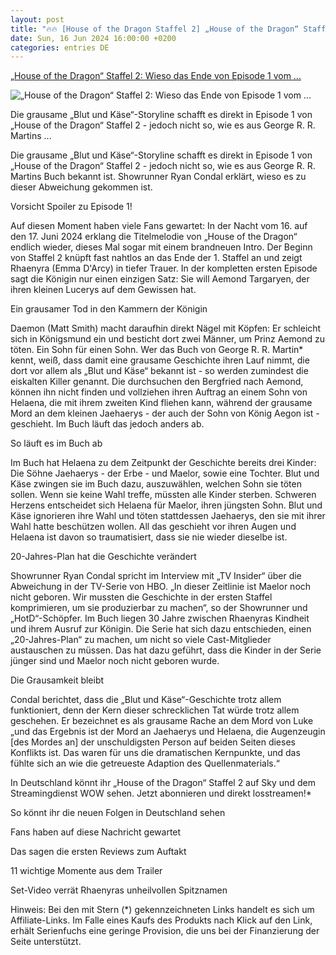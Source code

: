 ```yaml
---
layout: post
title: "🔥🔥 [House of the Dragon Staffel 2] „House of the Dragon“ Staffel 2: Wieso das Ende von Episode 1 vom ..."
date: Sun, 16 Jun 2024 16:00:00 +0200
categories: entries DE
---
```

[„House of the Dragon“ Staffel 2: Wieso das Ende von Episode 1 vom ...](https://serienfuchs.de/c-international/wieso-das-ende-von-episode-1-vom-buch-abweicht_a31702)

![„House of the Dragon“ Staffel 2: Wieso das Ende von Episode 1 vom ...](https://media04.serienfuchs.de/article/2024/06/17/6/50596_XXL.jpg)

Die grausame „Blut und Käse“-Storyline schafft es direkt in Episode 1 von „House of the Dragon“ Staffel 2 - jedoch nicht so, wie es aus George R. R. Martins ...

Die grausame „Blut und Käse“-Storyline schafft es direkt in Episode 1 von „House of the Dragon“ Staffel 2 - jedoch nicht so, wie es aus George R. R. Martins Buch bekannt ist. Showrunner Ryan Condal erklärt, wieso es zu dieser Abweichung gekommen ist.

Vorsicht Spoiler zu Episode 1!

Auf diesen Moment haben viele Fans gewartet: In der Nacht vom 16. auf den 17. Juni 2024 erklang die Titelmelodie von „House of the Dragon“ endlich wieder, dieses Mal sogar mit einem brandneuen Intro. Der Beginn von Staffel 2 knüpft fast nahtlos an das Ende der 1. Staffel an und zeigt Rhaenyra (Emma D'Arcy) in tiefer Trauer. In der kompletten ersten Episode sagt die Königin nur einen einzigen Satz: Sie will Aemond Targaryen, der ihren kleinen Lucerys auf dem Gewissen hat.

Ein grausamer Tod in den Kammern der Königin

Daemon (Matt Smith) macht daraufhin direkt Nägel mit Köpfen: Er schleicht sich in Königsmund ein und besticht dort zwei Männer, um Prinz Aemond zu töten. Ein Sohn für einen Sohn. Wer das Buch von George R. R. Martin* kennt, weiß, dass damit eine grausame Geschichte ihren Lauf nimmt, die dort vor allem als „Blut und Käse“ bekannt ist - so werden zumindest die eiskalten Killer genannt. Die durchsuchen den Bergfried nach Aemond, können ihn nicht finden und vollziehen ihren Auftrag an einem Sohn von Helaena, die mit ihrem zweiten Kind fliehen kann, während der grausame Mord an dem kleinen Jaehaerys - der auch der Sohn von König Aegon ist - geschieht. Im Buch läuft das jedoch anders ab.

So läuft es im Buch ab

Im Buch hat Helaena zu dem Zeitpunkt der Geschichte bereits drei Kinder: Die Söhne Jaehaerys - der Erbe - und Maelor, sowie eine Tochter. Blut und Käse zwingen sie im Buch dazu, auszuwählen, welchen Sohn sie töten sollen. Wenn sie keine Wahl treffe, müssten alle Kinder sterben. Schweren Herzens entscheidet sich Helaena für Maelor, ihren jüngsten Sohn. Blut und Käse ignorieren ihre Wahl und töten stattdessen Jaehaerys, den sie mit ihrer Wahl hatte beschützen wollen. All das geschieht vor ihren Augen und Helaena ist davon so traumatisiert, dass sie nie wieder dieselbe ist.

20-Jahres-Plan hat die Geschichte verändert

Showrunner Ryan Condal spricht im Interview mit „TV Insider“ über die Abweichung in der TV-Serie von HBO. „In dieser Zeitlinie ist Maelor noch nicht geboren. Wir mussten die Geschichte in der ersten Staffel komprimieren, um sie produzierbar zu machen“, so der Showrunner und „HotD“-Schöpfer. Im Buch liegen 30 Jahre zwischen Rhaenyras Kindheit und ihrem Ausruf zur Königin. Die Serie hat sich dazu entschieden, einen „20-Jahres-Plan“ zu machen, um nicht so viele Cast-Mitglieder austauschen zu müssen. Das hat dazu geführt, dass die Kinder in der Serie jünger sind und Maelor noch nicht geboren wurde.

Die Grausamkeit bleibt

Condal berichtet, dass die „Blut und Käse“-Geschichte trotz allem funktioniert, denn der Kern dieser schrecklichen Tat würde trotz allem geschehen. Er bezeichnet es als grausame Rache an dem Mord von Luke „und das Ergebnis ist der Mord an Jaehaerys und Helaena, die Augenzeugin [des Mordes an] der unschuldigsten Person auf beiden Seiten dieses Konflikts ist. Das waren für uns die dramatischen Kernpunkte, und das fühlte sich an wie die getreueste Adaption des Quellenmaterials.“

In Deutschland könnt ihr „House of the Dragon“ Staffel 2 auf Sky und dem Streamingdienst WOW sehen. Jetzt abonnieren und direkt losstreamen!*

So könnt ihr die neuen Folgen in Deutschland sehen

Fans haben auf diese Nachricht gewartet

Das sagen die ersten Reviews zum Auftakt

11 wichtige Momente aus dem Trailer

Set-Video verrät Rhaenyras unheilvollen Spitznamen

Hinweis: Bei den mit Stern (*) gekennzeichneten Links handelt es sich um Affiliate-Links. Im Falle eines Kaufs des Produkts nach Klick auf den Link, erhält Serienfuchs eine geringe Provision, die uns bei der Finanzierung der Seite unterstützt.

